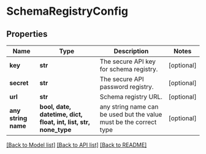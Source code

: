 # SchemaRegistryConfig


## Properties
Name | Type | Description | Notes
------------ | ------------- | ------------- | -------------
**key** | **str** | The secure API key for schema registry. | [optional] 
**secret** | **str** | The secure API password registry. | [optional] 
**url** | **str** | Schema registry URL. | [optional] 
**any string name** | **bool, date, datetime, dict, float, int, list, str, none_type** | any string name can be used but the value must be the correct type | [optional]

[[Back to Model list]](../README.md#documentation-for-models) [[Back to API list]](../README.md#documentation-for-api-endpoints) [[Back to README]](../README.md)


